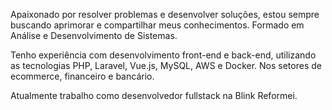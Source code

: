 Apaixonado por resolver problemas e desenvolver soluções, estou sempre buscando aprimorar e compartilhar meus conhecimentos. Formado em Análise e Desenvolvimento de Sistemas. 

Tenho experiência com desenvolvimento front-end e back-end, utilizando as tecnologias PHP, Laravel, Vue.js, MySQL, AWS e Docker. Nos setores de ecommerce, financeiro e bancário.

Atualmente trabalho como desenvolvedor fullstack na Blink Reformei.
